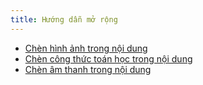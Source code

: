 ```yaml
---
title: Hướng dẫn mở rộng
---
```


- [Chèn hình ảnh trong nội dung](chen-hinh-anh-trong-noi-dung.md)
- [Chèn công thức toán học trong nội dung](chen-cong-thuc-trong-noi-dung.md)
- [Chèn âm thanh trong nội dung](chen-am-thanh-trong-noi-dung.md)